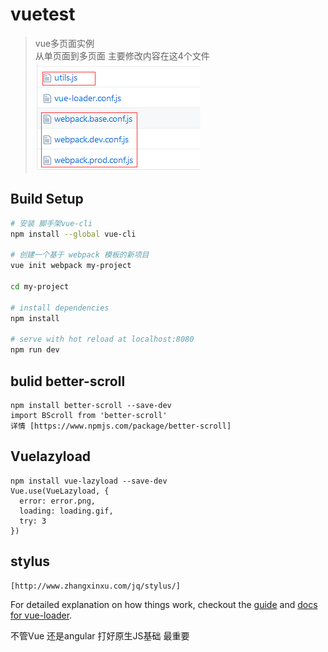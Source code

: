 # vuetest

> vue多页面实例<br>
 从单页面到多页面 主要修改内容在这4个文件<br>
 ![image](https://github.com/hl33886/vue-cli-take/blob/master/src/assets/readme.png)

## Build Setup

``` bash
# 安装 脚手架vue-cli
npm install --global vue-cli

# 创建一个基于 webpack 模板的新项目
vue init webpack my-project

cd my-project

# install dependencies
npm install

# serve with hot reload at localhost:8080
npm run dev
```

## bulid better-scroll

``` betterscroll
npm install better-scroll --save-dev
import BScroll from 'better-scroll'
详情 [https://www.npmjs.com/package/better-scroll]
```

## Vuelazyload

``` Vuelazyload
npm install vue-lazyload --save-dev
Vue.use(VueLazyload, {
  error: error.png,
  loading: loading.gif,
  try: 3
})
```
## stylus

``` stylus
[http://www.zhangxinxu.com/jq/stylus/]
```

For detailed explanation on how things work, checkout the [guide](http://vuejs-templates.github.io/webpack/) and [docs for vue-loader](http://vuejs.github.io/vue-loader).

不管Vue 还是angular 打好原生JS基础 最重要
